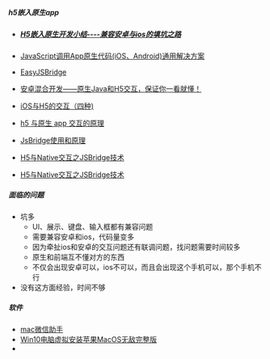 ##### h5嵌入原生app

- ##### [H5嵌入原生开发小结----兼容安卓与ios的填坑之路](https://www.cnblogs.com/lzbk/p/6081988.html)

- [JavaScript调用App原生代码(iOS、Android)通用解决方案](https://www.jianshu.com/p/9b52aaff4f5a)

- [EasyJSBridge](https://github.com/yale8848/EasyJSBridge)

- [安卓混合开发——原生Java和H5交互，保证你一看就懂！](https://www.jianshu.com/p/0b986d6e2e17)

- [iOS与H5的交互（四种)](https://www.jianshu.com/p/b0c847dcea9c)

- [h5 与原生 app 交互的原理](https://juejin.im/post/5bdbfb7cf265da6153043966)

- [JsBridge使用和原理](https://www.jianshu.com/p/910e058a1d630)

- [H5与Native交互之JSBridge技术](https://segmentfault.com/a/1190000010356403)

- [H5与Native交互之JSBridge技术](https://segmentfault.com/a/1190000010356403)

##### 面临的问题

- 坑多
  - UI、展示、键盘、输入框都有兼容问题
  - 需要兼容安卓和ios，代码量变多
  - 因为牵扯ios和安卓的交互问题还有联调问题，找问题需要时间较多
  - 原生和前端互不懂对方的东西
  - 不仅会出现安卓可以，ios不可以，而且会出现这个手机可以，那个手机不行
- 没有这方面经验，时间不够



##### 软件

* [mac微信助手](https://github.com/TKkk-iOSer/WeChatPlugin-MacOS)
* [Win10电脑虚拟安装苹果MacOS无敌完整版](https://jingyan.baidu.com/article/c74d6000b3ca190f6a595d37.html)
* 